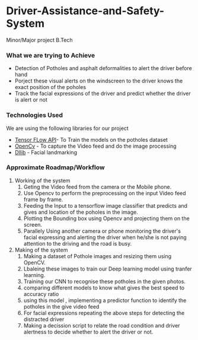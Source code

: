 # Driver-Assistance-and-Safety-System
Minor/Major project B.Tech

### What we are trying to Achieve

  - Detection of Potholes and asphalt deformalities to alert the driver before hand
  - Porject these visual alerts on the windscreen to the driver knows the exact position of the poholes
  - Track the facial expressions of the driver and predict whether the driver is alert or not
  




### Technologies Used

We are using the following libraries for our project

* [Tensor FLow API](https://github.com/tensorflow/models/tree/master/research/object_detection)- To Train the models on the potholes dataset
* [OpenCv](https://github.com/opencv/opencv) - To capture the Video feed and do the image processing
* [Dllib](https://github.com/davisking/dlib) - Facial landmarking


### Approximate Roadmap/Workflow
1. Working of the system
    1. Geting the Video feed from the camera or the Mobile phone.
    2. Use Opencv to perform the preprocessing on the input Video feed frame by frame.
    3. Feeding the Input to a tensorflow image classifier that predicts and gives and location of the poholes in the image.
    4. Plotting the Bounding box using Opencv and projecting them on the screen.
    5. Parallely Using another camera or phone monitoring the driver's facial expressing and alerting the driver when he/she is not paying attention to the driving and the road is busy.
2. Making of the system
    1. Making a dataset of Pothole images and resizing them using OpenCV.
    2. Lbaleing these images to train our Deep learning model using tranfer learning.
    3. Training our CNN to recognise these potholes in the given photos.
    4. comparing different models to know what gives the best speed to accuracy ratio
    5. using this model , implementing a predictor function to identify the potholes in the give video feed
    6. For facial expressions repeating the above steps for detecting the distracted driver
    7. Making a decission script to relate the road condition and driver alertness to decide whether to alert the driver or not.

